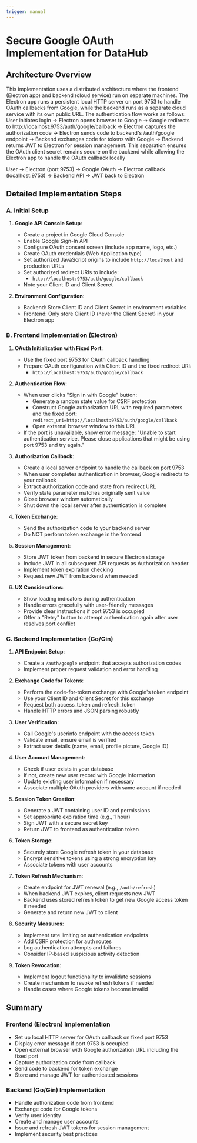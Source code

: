 ```yaml
---
trigger: manual
---
```


# Secure Google OAuth Implementation for DataHub

## Architecture Overview
This implementation uses a distributed architecture where the frontend (Electron app) and backend (cloud service) run on separate machines. The Electron app runs a persistent local HTTP server on port 9753 to handle OAuth callbacks from Google, while the backend runs as a separate cloud service with its own public URL. The authentication flow works as follows: User initiates login → Electron opens browser to Google → Google redirects to http://localhost:9753/auth/google/callback → Electron captures the authorization code → Electron sends code to backend's /auth/google endpoint → Backend exchanges code for tokens with Google → Backend returns JWT to Electron for session management. This separation ensures the OAuth client secret remains secure on the backend while allowing the Electron app to handle the OAuth callback locally

User → Electron (port 9753) → Google OAuth → 
Electron callback (localhost:9753) → 
Backend API  → 
JWT back to Electron

## Detailed Implementation Steps

### A. Initial Setup

1. **Google API Console Setup**:
   - Create a project in Google Cloud Console
   - Enable Google Sign-In API
   - Configure OAuth consent screen (include app name, logo, etc.)
   - Create OAuth credentials (Web Application type)
   - Set authorized JavaScript origins to include `http://localhost` and production URLs
   - Set authorized redirect URIs to include:
     - `http://localhost:9753/auth/google/callback`
   - Note your Client ID and Client Secret

2. **Environment Configuration**:
   - Backend: Store Client ID and Client Secret in environment variables
   - Frontend: Only store Client ID (never the Client Secret) in your Electron app

### B. Frontend Implementation (Electron)

1. **OAuth Initialization with Fixed Port**:
   - Use the fixed port 9753 for OAuth callback handling
   - Prepare OAuth configuration with Client ID and the fixed redirect URI:
     - `http://localhost:9753/auth/google/callback`

2. **Authentication Flow**:
   - When user clicks "Sign in with Google" button:
     - Generate a random state value for CSRF protection
     - Construct Google authorization URL with required parameters and the fixed port:
       `redirect_uri=http://localhost:9753/auth/google/callback`
     - Open external browser window to this URL
   - If the port is unavailable, show error message:
     "Unable to start authentication service. Please close applications that might be using port 9753 and try again."

3. **Authorization Callback**:
   - Create a local server endpoint to handle the callback on port 9753
   - When user completes authentication in browser, Google redirects to your callback
   - Extract authorization code and state from redirect URL
   - Verify state parameter matches originally sent value
   - Close browser window automatically
   - Shut down the local server after authentication is complete

4. **Token Exchange**:
   - Send the authorization code to your backend server
   - Do NOT perform token exchange in the frontend

5. **Session Management**:
   - Store JWT token from backend in secure Electron storage
   - Include JWT in all subsequent API requests as Authorization header
   - Implement token expiration checking
   - Request new JWT from backend when needed

6. **UX Considerations**:
   - Show loading indicators during authentication
   - Handle errors gracefully with user-friendly messages
   - Provide clear instructions if port 9753 is occupied
   - Offer a "Retry" button to attempt authentication again after user resolves port conflict

### C. Backend Implementation (Go/Gin)

1. **API Endpoint Setup**:
   - Create a `/auth/google` endpoint that accepts authorization codes
   - Implement proper request validation and error handling

2. **Exchange Code for Tokens**:
   - Perform the code-for-token exchange with Google's token endpoint
   - Use your Client ID and Client Secret for this exchange
   - Request both access_token and refresh_token
   - Handle HTTP errors and JSON parsing robustly

3. **User Verification**:
   - Call Google's userinfo endpoint with the access token
   - Validate email, ensure email is verified
   - Extract user details (name, email, profile picture, Google ID)

4. **User Account Management**:
   - Check if user exists in your database
   - If not, create new user record with Google information
   - Update existing user information if necessary
   - Associate multiple OAuth providers with same account if needed

5. **Session Token Creation**:
   - Generate a JWT containing user ID and permissions
   - Set appropriate expiration time (e.g., 1 hour)
   - Sign JWT with a secure secret key
   - Return JWT to frontend as authentication token

6. **Token Storage**:
   - Securely store Google refresh token in your database
   - Encrypt sensitive tokens using a strong encryption key
   - Associate tokens with user accounts

7. **Token Refresh Mechanism**:
   - Create endpoint for JWT renewal (e.g., `/auth/refresh`)
   - When backend JWT expires, client requests new JWT
   - Backend uses stored refresh token to get new Google access token if needed
   - Generate and return new JWT to client

8. **Security Measures**:
   - Implement rate limiting on authentication endpoints
   - Add CSRF protection for auth routes
   - Log authentication attempts and failures
   - Consider IP-based suspicious activity detection

9. **Token Revocation**:
   - Implement logout functionality to invalidate sessions
   - Create mechanism to revoke refresh tokens if needed
   - Handle cases where Google tokens become invalid

## Summary

### Frontend (Electron) Implementation
- Set up local HTTP server for OAuth callback on fixed port 9753
- Display error message if port 9753 is occupied
- Open external browser with Google authorization URL including the fixed port
- Capture authorization code from callback
- Send code to backend for token exchange
- Store and manage JWT for authenticated sessions

### Backend (Go/Gin) Implementation
- Handle authorization code from frontend
- Exchange code for Google tokens
- Verify user identity
- Create and manage user accounts
- Issue and refresh JWT tokens for session management
- Implement security best practices